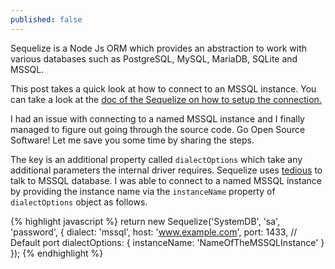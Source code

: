 ```yaml
---
published: false
---
```


Sequelize is a Node Js ORM which provides an abstraction to work with various databases such as PostgreSQL, MySQL, MariaDB, SQLite and MSSQL.

This post takes a quick look at how to connect to an MSSQL instance. You can take a look at the [doc of the Sequelize on how to setup the connection.](http://docs.sequelizejs.com/en/latest/docs/getting-started/#setting-up-a-connection)

I had an issue with connecting to a named MSSQL instance and I finally managed to figure out going through the source code. Go Open Source Software! Let me save you some time by sharing the steps. 

The key is an additional property called `dialectOptions` which take any additional parameters the internal driver requires. Sequelize uses [tedious](https://github.com/pekim/tedious) to talk to MSSQL database. I was able to connect to a named MSSQL instance by providing the instance name via the `instanceName` property of `dialectOptions` object as follows.

{% highlight javascript %}
return new Sequelize('SystemDB', 'sa', 'password', {
			dialect: 'mssql',
			host: 'www.example.com',
			port: 1433, // Default port
			dialectOptions: {
				instanceName: 'NameOfTheMSSQLInstance'
			}
		});
{% endhighlight %}


